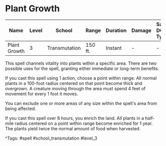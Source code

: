 # Plant Growth

| Name | Level | School | Range | Duration | Damage | Save DC & Type |
|------|-------|--------|-------|----------|--------|----------------|
| Plant Growth | 3 | Transmutation | 150 ft. | Instant | - | - |

This spell channels vitality into plants within a specific area. There are two possible uses for the spell, granting either immediate or long-term benefits.

If you cast this spell using 1 action, choose a point within range. All normal plants in a 100-foot radius centered on that point become thick and overgrown. A creature moving through the area must spend 4 feet of movement for every 1 foot it moves.

You can exclude one or more areas of any size within the spell's area from being affected.

If you cast this spell over 8 hours, you enrich the land. All plants in a half-mile radius centered on a point within range become enriched for 1 year. The plants yield twice the normal amount of food when harvested.

^Tags: #spell #school_transmutation #level_3